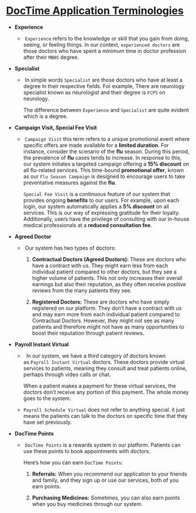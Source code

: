# **<u>DocTime Application Terminologies</u>**

* **Experience**
  
  *  `Experience` refers to the knowledge or skill that you gain from doing, seeing, or feeling things. In our context, `experienced doctors` are those doctors who have spent a minimum time in doctor profession after their `MBBS` degree.

* **Specialist**
  
  *  In simple words `Specialist` are those doctors who have at least a degree in their respective fields. For example, There are neurology specialist known as neurologist and their degree is `FCPS` on neurology. 
    
    The difference between `Experience` and `Specialist` are quite evident which is a degree.

































































* **Campaign Visit, Special Fee Visit**
  
  *  `Campaign Visit` this term refers to a unique promotional event where specific offers are made available for a **limited duration**. For instance, consider the scenario of the **flu** season. During this period, the prevalence of **flu** cases tends to increase. In response to this, our system initiates a targeted campaign offering a **15% discount** on all flu-related services. This time-bound **promotional offer**, known as our `Flu Season Campaign` is designed to encourage users to take preventative measures against the **flu**.
    
    `Special Fee Visit` is a continuous feature of our system that provides ongoing **benefits** to our users. For example, upon each login, our system automatically applies a **5% discount** on all services. This is our way of expressing gratitude for their loyalty. Additionally, users have the privilege of consulting with our in-house medical professionals at a **reduced consultation fee**. 





































* **Agreed Doctor**
  
  *  Our system has two types of doctors:
    
    1. **Contractual Doctors (Agreed Doctors):** These are doctors who have a contract with us. They might earn less from each individual patient compared to other doctors, but they see a higher volume of patients. This not only increases their overall earnings but also their reputation, as they often receive positive reviews from the many patients they see.
    
    2. **Registered Doctors:** These are doctors who have simply registered on our platform. They don’t have a contract with us and may earn more from each individual patient compared to Contractual Doctors. However, they might not see as many patients and therefore might not have as many opportunities to boost their reputation through patient reviews.

* **Payroll Instant Virtual**
  
  *   In our system, we have a third category of doctors known as `Payroll Instant Virtual` doctors. These doctors provide virtual services to patients, meaning they consult and treat patients online, perhaps through video calls or chat.
    
    When a patient makes a payment for these virtual services, the doctors don't receive any portion of this payment. The whole money goes to the system.
  
  * `Payroll Schedule Virtual` does not refer to anything special. it just means the patients can talk to the doctors on specific time that they have set previously.

* **DocTime Points**
  
  *  `DocTime Points` is a rewards system in our platform. Patients can use these points to book appointments with doctors.
    
    Here’s how you can earn `DocTime Points`:
    
    1. **Referrals:** When you recommend our application to your friends and family, and they sign up or use our services, both of you earn points.
    
    2. **Purchasing Medicines:** Sometimes, you can also earn points when you buy medicines through our system.
